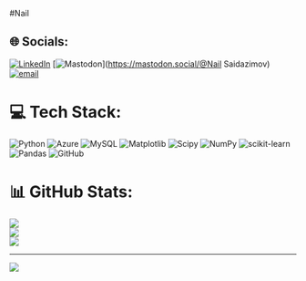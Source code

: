 #Nail
## 🌐 Socials:
[![LinkedIn](https://img.shields.io/badge/LinkedIn-%230077B5.svg?logo=linkedin&logoColor=white)](https://linkedin.com/in/https://www.linkedin.com/in/saydazimnail/) [![Mastodon](https://img.shields.io/badge/-MASTODON-%232B90D9?logo=mastodon&logoColor=white)](https://mastodon.social/@Nail Saidazimov) [![email](https://img.shields.io/badge/Email-D14836?logo=gmail&logoColor=white)](mailto:saydazimnoil@gmail.com) 

# 💻 Tech Stack:
![Python](https://img.shields.io/badge/python-3670A0?style=for-the-badge&logo=python&logoColor=ffdd54) ![Azure](https://img.shields.io/badge/azure-%230072C6.svg?style=for-the-badge&logo=microsoftazure&logoColor=white) ![MySQL](https://img.shields.io/badge/mysql-4479A1.svg?style=for-the-badge&logo=mysql&logoColor=white) ![Matplotlib](https://img.shields.io/badge/Matplotlib-%23ffffff.svg?style=for-the-badge&logo=Matplotlib&logoColor=black) ![Scipy](https://img.shields.io/badge/SciPy-%230C55A5.svg?style=for-the-badge&logo=scipy&logoColor=%white) ![NumPy](https://img.shields.io/badge/numpy-%23013243.svg?style=for-the-badge&logo=numpy&logoColor=white) ![scikit-learn](https://img.shields.io/badge/scikit--learn-%23F7931E.svg?style=for-the-badge&logo=scikit-learn&logoColor=white) ![Pandas](https://img.shields.io/badge/pandas-%23150458.svg?style=for-the-badge&logo=pandas&logoColor=white) ![GitHub](https://img.shields.io/badge/github-%23121011.svg?style=for-the-badge&logo=github&logoColor=white)
# 📊 GitHub Stats:
![](https://github-readme-stats.vercel.app/api?username=Nail97&theme=merko&hide_border=false&include_all_commits=false&count_private=false)<br/>
![](https://nirzak-streak-stats.vercel.app/?user=Nail97&theme=merko&hide_border=false)<br/>
![](https://github-readme-stats.vercel.app/api/top-langs/?username=Nail97&theme=merko&hide_border=false&include_all_commits=false&count_private=false&layout=compact)

---
[![](https://visitcount.itsvg.in/api?id=Nail97&icon=0&color=0)](https://visitcount.itsvg.in)

<!-- Proudly created with GPRM ( https://gprm.itsvg.in ) -->

